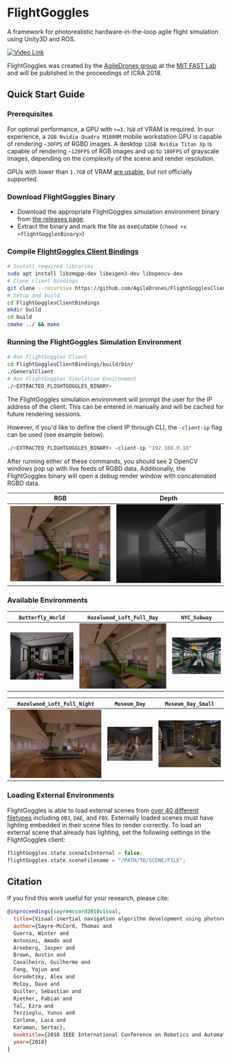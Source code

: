 # FlightGoggles
A framework for photorealistic hardware-in-the-loop agile flight simulation using Unity3D and ROS.

[![Video Link](https://img.youtube.com/vi/_VBww8YQuA8/0.jpg)](https://www.youtube.com/watch?v=_VBww8YQuA8)

FlightGoggles was created by the [AgileDrones group](http://agiledrones.mit.edu) at the [MIT FAST Lab](http://karaman.mit.edu/group.html) and will be published in the proceedings of ICRA 2018.

## Quick Start Guide

### Prerequisites

For optimal performance, a GPU with `>=1.7GB` of VRAM is required. In our experience, a `2GB Nvidia Quadro M1000M` mobile workstation GPU is capable of rendering `~30FPS` of RGBD images. A desktop `12GB Nvidia Titan Xp` is capable of rendering `~120FPS` of RGB images and up to `180FPS` of grayscale images, depending on the complexity of the scene and render resolution.

GPUs with lower than `1.7GB` of VRAM [are usable](./REDUCING_VRAM_USAGE.md), but not officially supported.

### Download FlightGoggles Binary

* Download the appropriate FlightGoggles simulation environment binary from [the releases page](https://github.com/AgileDrones/FlightGoggles/releases). 
* Extract the binary and mark the file as executable (`chmod +x <flightGogglesBinary>`)

### Compile [FlightGoggles Client Bindings](https://github.com/AgileDrones/FlightGogglesClientBindings/)

```bash
# Install required libraries
sudo apt install libzmqpp-dev libeigen3-dev libopencv-dev
# Clone client bindings
git clone --recursive https://github.com/AgileDrones/FlightGogglesClientBindings.git
# Setup and build
cd FlightGogglesClientBindings
mkdir build
cd build
cmake ../ && make
```

### Running the FlightGoggles Simulation Environment

```bash
# Run FlightGoggles Client
cd FlightGogglesClientBindings/build/bin/
./GeneralClient
# Run FlightGoggles Simulation Environment
./<EXTRACTED_FLIGHTGOGGLES_BINARY>
```

The FlightGoggles simulation environment will prompt the user for the IP address of the client. This can be entered in manually and will be cached for future rendering sessions.

However, if you'd like to define the client IP through CLI, the `-client-ip` flag can be used (see example below).
```bash
./<EXTRACTED_FLIGHTGOGGLES_BINARY> -client-ip "192.168.0.10"
```

After running either of these commands, you should see 2 OpenCV windows pop up with live feeds of RGBD data. Additionally, the FlightGoggles binary will open a debug render window with concatenated RGBD data.

|     RGB         |      Depth                |
|:---------------:|:-------------------------:|
| ![RGB](Images/loft_day.png) | ![Depth](Images/loft_day_depth.png)       |

### Available Environments

|     `Butterfly_World`   |      `Hazelwood_Loft_Full_Day`  | `NYC_Subway` |
|:-----------------------:|:---------------------------------:|:----------:|
| ![](Images/butterfly_loft.png) | ![](Images/Loft_day.png)       |  ![](Images/NYC_Subway.png) |

| `Hazelwood_Loft_Full_Night` |    `Museum_Day`   |      `Museum_Day_Small`  | 
|:-------------------------:|:-----------------------:|:---------------------------------:|
| ![](Images/Loft_night.png) | ![](Images/Museum_Day.png) | ![](Images/Museum_Day_Small.png) | 

### Loading External Environments

FlightGoggles is able to load external scenes from [over 40 different filetypes](https://ricardoreis.net/?p=81) including `OBJ`, `DAE`, and `FBX`. Externally loaded scenes must have lighting embedded in their scene files to render correctly. To load an external scene that already has lighting, set the following settings in the FlightGoggles client:

```CPP
flightGoggles.state.sceneIsInternal = false;
flightGoggles.state.sceneFilename = "/PATH/TO/SCENE/FILE";
```

## Citation
If you find this work useful for your research, please cite:
```bibtex
@inproceedings{sayremccord2018visual,
  title={Visual-inertial navigation algorithm development using photorealistic camera simulation in the loop},
  author={Sayre-McCord, Thomas and
  Guerra, Winter and
  Antonini, Amado and
  Arneberg, Jasper and
  Brown, Austin and
  Cavalheiro, Guilherme and
  Fang, Yajun and
  Gorodetsky, Alex and
  McCoy, Dave and
  Quilter, Sebastian and
  Riether, Fabian and
  Tal, Ezra and
  Terzioglu, Yunus and
  Carlone, Luca and
  Karaman, Sertac},
  booktitle={2018 IEEE International Conference on Robotics and Automation (ICRA)},
  year={2018}
}
```
